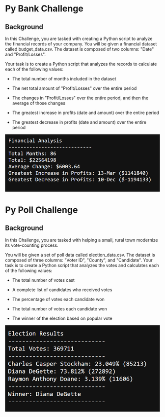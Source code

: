 # Py Bank Challenge
## Background

In this Challenge, you are tasked with creating a Python script to analyze the financial records of your company. You will be given a financial dataset called budget_data.csv. The dataset is composed of two columns: "Date" and "Profit/Losses".

Your task is to create a Python script that analyzes the records to calculate each of the following values:

* The total number of months included in the dataset

* The net total amount of "Profit/Losses" over the entire period

* The changes in "Profit/Losses" over the entire period, and then the average of those changes

* The greatest increase in profits (date and amount) over the entire period

* The greatest decrease in profits (date and amount) over the entire period


<img src="https://github.com/tlacher1/python_challenge/blob/d7d468add076c0b7058d2155d4bb1aad653a1f20/python-challenge/PyBank/Py%20Bank%20Results.png" />



# Py Poll Challenge
## Background

In this Challenge, you are tasked with helping a small, rural town modernize its vote-counting process.

You will be given a set of poll data called election_data.csv. The dataset is composed of three columns: "Voter ID", "County", and "Candidate". Your task is to create a Python script that analyzes the votes and calculates each of the following values:

* The total number of votes cast

* A complete list of candidates who received votes

* The percentage of votes each candidate won

* The total number of votes each candidate won

* The winner of the election based on popular vote


<img src="https://github.com/tlacher1/python_challenge/blob/d7d468add076c0b7058d2155d4bb1aad653a1f20/python-challenge/PyPoll/Py%20Poll%20results.png" />

